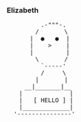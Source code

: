 <div align="center">

### Elizabeth
<pre>
                 .-"""-.
                /       \
               |  ●   ●  |
               |    >    |
               |         |
                \       /
                 `-----'
                 /     \
                |       |
              __|_______|__
             |             |
             |   [ HELLO ] |
             |_____________|
            '---------------'
</pre>
</div>
